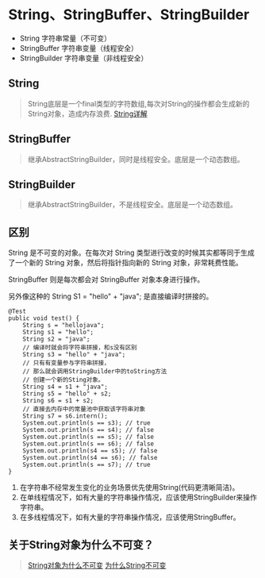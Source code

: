 # String、StringBuffer、StringBuilder
- String 字符串常量（不可变）
- StringBuffer 字符串变量（线程安全）
- StringBuilder 字符串变量（非线程安全）

## String
>String底层是一个final类型的字符数组,每次对String的操作都会生成新的String对象，造成内存浪费.
>[String详解](https://www.zhihu.com/question/29884421)

## StringBuffer
>继承AbstractStringBuilder，同时是线程安全。底层是一个动态数组。

## StringBuilder
>继承AbstractStringBuilder，不是线程安全。底层是一个动态数组。


## 区别
String 是不可变的对象。在每次对 String 类型进行改变的时候其实都等同于生成了一个新的 String 对象，然后将指针指向新的 String 对象，非常耗费性能。

StringBuffer 则是每次都会对 StringBuffer 对象本身进行操作。

另外像这种的 String S1 = "hello" + "java"; 是直接编译时拼接的。

```
@Test
public void test() {
	String s = "hellojava";
	String s1 = "hello";
	String s2 = "java";
	// 编译时就会将字符串拼接，和s没有区别
	String s3 = "hello" + "java";
	// 只有有变量参与字符串拼接，
	// 那么就会调用StringBuilder中的toString方法
	// 创建一个新的Sting对象。
	String s4 = s1 + "java";
	String s5 = "hello" + s2;
	String s6 = s1 + s2;
	// 直接去内存中的常量池中获取该字符串对象
	String s7 = s6.intern();
	System.out.println(s == s3); // true
	System.out.println(s == s4); // false
	System.out.println(s == s5); // false
	System.out.println(s == s6); // false
	System.out.println(s4 == s5); // false
	System.out.println(s4 == s6); // false
	System.out.println(s == s7); // true
}
```
1. 在字符串不经常发生变化的业务场景优先使用String(代码更清晰简洁)。
2. 在单线程情况下，如有大量的字符串操作情况，应该使用StringBuilder来操作字符串。
3. 在多线程情况下，如有大量的字符串操作情况，应该使用StringBuffer。

## 关于String对象为什么不可变？
>[String对象为什么不可变](https://www.zhihu.com/question/31345592)
>[为什么String不可变](https://www.jb51.net/article/184283.htm)